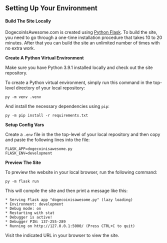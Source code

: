 ## Setting Up Your Environment

#### Build The Site Locally

DogecoinIsAwesome.com is created using [Python
Flask](https://flask.palletsprojects.com/en/1.1.x/).  To build the site, you
need to go through a one-time installation procedure that takes 10 to 20
minutes.  After that you can build the site an unlimited number of times with no
extra work.

**Create A Python Virtual Environment**

Make sure you have Python 3.9.1 installed locally and check out the site
repository.

To create a Python virtual environment, simply run this command in the top-level
directory of your local repository:

    py -m venv .venv

And install the necessary dependencies using `pip`:

    py -m pip install -r requirements.txt

**Setup Config Vars**

Create a `.env` file in the the top-level of your local repository and then copy and
paste the following lines into the file:

    FLASK_APP=dogecoinisawesome.py
    FLASK_ENV=development

**Preview The Site**

To preview the website in your local browser, run the following command:

    py -m flask run

This will compile the site and then print a
message like this:

```
* Serving Flask app "dogecoinisawesome.py" (lazy loading)
* Environment: development
* Debug mode: on
* Restarting with stat
* Debugger is active!
* Debugger PIN: 137-255-289
* Running on http://127.0.0.1:5000/ (Press CTRL+C to quit)
```

Visit the indicated URL in your browser to view the site.